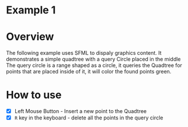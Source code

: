 # Example 1

# Overview
The following example uses SFML to dispaly graphics content.
It demonstrates a simple quadtree with a query Circle placed in the middle
The query circle is a range shaped as a circle, it queries the Quadtree for points that are placed inside of it,
it will color the found points green.

# How to use
- [x] Left Mouse Button - Insert a new point to the Quadtree
- [x] `R` key in the keyboard -  delete all the points in the query circle

